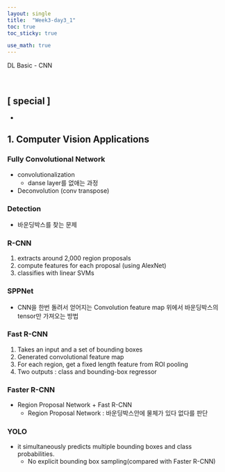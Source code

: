 ```yaml
---
layout: single
title:  "Week3-day3_1"
toc: true
toc_sticky: true

use_math: true
---
```


DL Basic - CNN

<br>

## [ special ]
-

## 1. Computer Vision Applications

### Fully Convolutional Network
- convolutionalization
    - danse layer를 없애는 과정
- Deconvolution (conv transpose)

### Detection
- 바운딩박스를 찾는 문제

### R-CNN
1. extracts around 2,000 region proposals 
2. compute features for each proposal (using AlexNet)
3. classifies with linear SVMs 

### SPPNet
- CNN을 한번 돌려서 얻어지는 Convolution feature map 위에서 바운딩박스의 tensor만 가져오는 방법 

### Fast R-CNN
1. Takes an input and a set of bounding boxes
2. Generated convolutional feature map
3. For each region, get a fixed length feature from ROI pooling
4. Two outputs : class and bounding-box regressor

### Faster R-CNN
- Region Proposal Network + Fast R-CNN
    - Region Proposal Network : 바운딩박스안에 물체가 있다 없다를 판단
    
### YOLO
- it simultaneously predicts multiple bounding boxes and class probabilities.
    - No explicit bounding box sampling(compared with Faster R-CNN)
